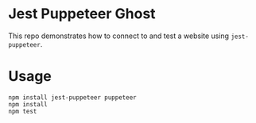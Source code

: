 # Jest Puppeteer Ghost

This repo demonstrates how to connect to and test a website using `jest-puppeteer`.

# Usage

```
npm install jest-puppeteer puppeteer
npm install
npm test
```
